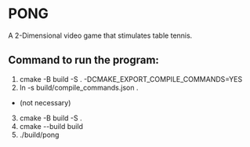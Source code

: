 # PONG

A 2-Dimensional video game that stimulates table tennis.

## Command to run the program:

1. cmake -B build -S . -DCMAKE_EXPORT_COMPILE_COMMANDS=YES
2. ln -s build/compile_commands.json .

- (not necessary)

3. cmake -B build -S .
4. cmake --build build
5. ./build/pong
